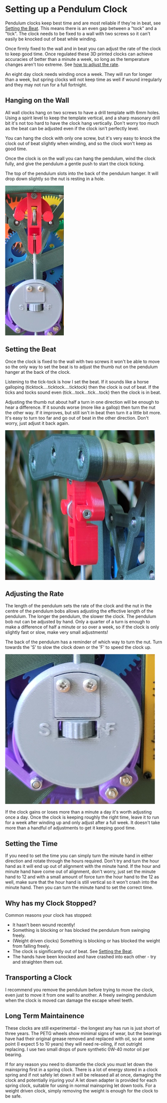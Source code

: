 # Setting up a Pendulum Clock

Pendulum clocks keep best time and are most reliable if they're in beat, see [Setting the Beat](#setting-the-beat). This means there is an even gap between a "tock" and a "tick". The clock needs to be fixed to a wall with two screws so it can't easily be knocked out of beat while winding.

Once firmly fixed to the wall and in beat you can adjust the rate of the clock to keep good time. Once regulated these 3D printed clocks can achieve accuracies of better than a minute a week, so long as the temperature changes aren't too extreme. See [how to adjust the rate](#adjusting-the-rate).

An eight day clock needs winding once a week. They will run for longer than a week, but spring clocks will not keep time as well if wound irregularly and they may not run for a full fortnight.


## Hanging on the Wall
All wall clocks hang on two screws to have a drill template with 6mm holes. Using a spirit level to keep the template vertical, and a sharp masonary drill bit it's not too hard to have the clock hang vertically. Don't worry too much as the beat can be adjusted even if the clock isn't perfectly level.

You can hang the clock with only one screw, but it's very easy to knock the clock out of beat slightly when winding, and so the clock won't keep as good time.

Once the clock is on the wall you can hang the pendulum, wind the clock fully, and give the pendulum a gentle push to start the clock ticking.

The top of the pendulum slots into the back of the pendulum hanger. It will drop down slightly so the nut is resting in a hole.

![Nut for adjusting rate](../images/hanging_pendulum_480px.jpg)

## Setting the Beat

Once the clock is fixed to the wall with two screws it won't be able to move so the only way to set the beat is to adjust the thumb nut on the pendulum hanger at the back of the clock.

Listening to the tick-tock is how I set the beat. If it sounds like a horse galloping (ticktock....ticktock....ticktock) then the clock is out of beat. If the ticks and tocks sound even (tick...tock...tick...tock) then the clock is in beat.

Adjusting the thumb nut about half a turn in one direction will be enough to hear a difference. If it sounds worse (more like a gallop) then turn the nut the other way. If it improves, but still isn't in beat then turn it a little bit more. It's easy to turn too far and go out of beat in the other direction. Don't worry, just adjust it back again.

![Thumb nut for adjusting beat](../images/beat_adjustment_480px.jpg)

## Adjusting the Rate

The length of the pendulum sets the rate of the clock and the nut in the centre of the pendulum bobs allows adjusting the effective length of the pendulum. The longer the pendulum, the slower the clock. The pendulum bob nut can be adjusted by hand. Only a quarter of a turn is enough to make a difference of half a minute or so over a week, so if the clock is only slightly fast or slow, make very small adjustments!

The back of the pendulum has a reminder of which way to turn the nut. Turn towards the 'S' to slow the clock down or the 'F' to speed the clock up.

![Nut for adjusting rate](../images/pendulum_bob_480px.jpg)

If the clock gains or loses more than a minute a day it's worth adjusting once a day. Once the clock is keeping roughly the right time, leave it to run for a week after winding up and only adjust after a full week. It doesn't take more than a handful of adjustments to get it keeping good time.

## Setting the Time

If you need to set the time you can simply turn the minute hand in either direction and rotate through the hours required. Don't try and turn the hour hand as it will end up out of alignment with the minute hand. If the hour and minute hand have come out of alignment, don't worry, just set the minute hand to 12 and with a small amount of force turn the hour hand to the 12 as well, make sure that the hour hand is still vertical so it won't crash into the minute hand. Then you can turn the minute hand to set the correct time.

## Why has my Clock Stopped?

Common reasons your clock has stopped:

 - It hasn't been wound recently!
 - Something is blocking or has blocked the pendulum from swinging freely.
 - (Weight driven clocks) Something is blocking or has blocked the weight from falling freely.
 - The clock is significantly out of beat. See [Setting the Beat](#setting-the-beat).
 - The hands have been knocked and have crashed into each other - try and straighten them out.

## Transporting a Clock

I recommend you remove the pendulum before trying to move the clock, even just to move it from one wall to another. A freely swinging pendulum when the clock is moved can damage the escape wheel teeth.

## Long Term Maintainence

These clocks are still experimental - the longest any has run is just short of three years. The PETG wheels show minimal signs of wear, but the bearings have had their original grease removed and replaced with oil, so at some point (I expect 5 to 10 years) they will need re-oiling, if not outright replacing. I use two small drops of pure synthetic 0W-40 motor oil per bearing.

If for any reason you need to dismantle the clock you must let down the mainspring first in a spring clock. There is a lot of energy stored in a clock spring and if not safely let down it will be released all at once, damaging the clock and potentially injuring you! A let down adapter is provided for each spring clock, suitable for using in normal mainspring let down tools. For a weight driven clock, simply removing the weight is enough for the clock to be safe.

